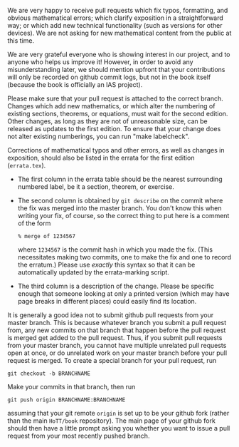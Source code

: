 We are very happy to receive pull requests which fix typos,
formatting, and obvious mathematical errors; which clarify exposition
in a straightforward way; or which add new technical functionality
(such as versions for other devices).  We are not asking for new
mathematical content from the public at this time.

We are very grateful everyone who is showing interest in our project,
and to anyone who helps us improve it!  However, in order to avoid any
misunderstanding later, we should mention upfront that your
contributions will only be recorded on github commit logs, but not in
the book itself (because the book is officially an IAS project).

Please make sure that your pull request is attached to the correct
branch.  Changes which add new mathematics, or which alter the
numbering of existing sections, theorems, or equations, must wait for
the second edition.  Other changes, as long as they are not of
unreasonable size, can be released as updates to the first edition.
To ensure that your change does not alter existing numberings, you can
run "make labelcheck".

Corrections of mathematical typos and other errors, as well as changes
in exposition, should also be listed in the errata for the first
edition (`errata.tex`).

- The first column in the errata table should be the nearest
  surrounding numbered label, be it a section, theorem, or exercise.

- The second column is obtained by `git describe` on the commit where
  the fix was merged into the master branch.  You don't know this when
  writing your fix, of course, so the correct thing to put here is a
  comment of the form

      % merge of 1234567
  
  where `1234567` is the commit hash in which you made the fix.  (This
  necessitates making two commits, one to make the fix and one to
  record the erratum.)  Please use _exactly_ this syntax so that it can
  be automatically updated by the errata-marking script.

- The third column is a description of the change.  Please be specific
  enough that someone looking at only a printed version (which may
  have page breaks in different places) could easily find its
  location.

It is generally a good idea not to submit github pull requests from
your master branch.  This is because whatever branch you submit a pull
request from, any new commits on that branch that happen before the
pull request is merged get added to the pull request.  Thus, if you
submit pull requests from your master branch, you cannot have multiple
unrelated pull requests open at once, or do unrelated work on your
master branch before your pull request is merged.  To create a special
branch for your pull request, run

    git checkout -b BRANCHNAME

Make your commits in that branch, then run

    git push origin BRANCHNAME:BRANCHNAME

assuming that your git remote `origin` is set up to be your github
fork (rather than the main `HoTT/book` repository).  The main page of
your github fork should then have a little prompt asking you whether
you want to issue a pull request from your most recently pushed
branch.
